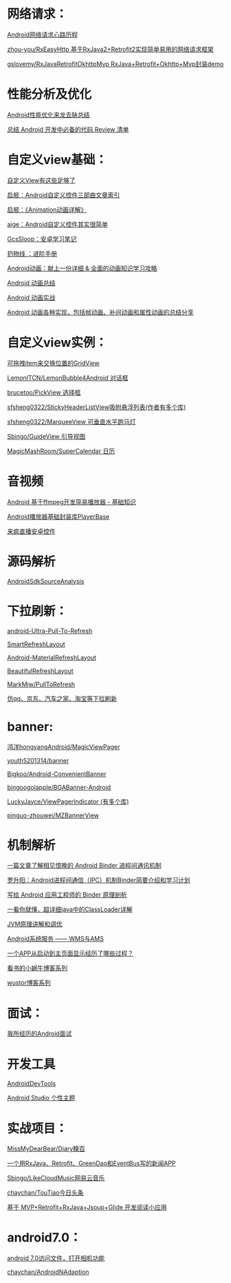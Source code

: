 


网络请求：
===

[Android网络请求心路历程
](https://juejin.im/entry/5b1f68a65188257d8c7d76fb?utm_source=gold_browser_extension)

[zhou-you/RxEasyHttp 基于RxJava2+Retrofit2实现简单易用的网络请求框架](https://github.com/zhou-you/RxEasyHttp)

[gslovemy/RxJavaRetrofitOkhttpMvp RxJava+Retrofit+Okhttp+Mvp封装demo](https://github.com/gslovemy/RxJavaRetrofitOkhttpMvp)






性能分析及优化
===

[Android性能优化来龙去脉总结
](https://juejin.im/post/5b194563e51d4506d25e20f5?utm_source=gold_browser_extension#heading-5)

[总结 Android 开发中必备的代码 Review 清单](https://mp.weixin.qq.com/s?__biz=MzIxNzU1Nzk3OQ==&mid=2247484753&idx=1&sn=9cf6a74b035dea802e0547b0dd31da07&chksm=97f6bbe5a08132f3cbce221c5fa65940415b3083841fc3cae9ea0fe9c344cc755eba6609ce99&mpshare=1&scene=23&srcid=06088jZxOl1gbtrTRmKHDfld#rd)

自定义view基础：
===
[自定义View有这些足够了](https://github.com/xinghongfei/awesome-view)

[启舰：Android自定义控件三部曲文章索引
](https://blog.csdn.net/harvic880925/article/details/50995268)

[启舰：《Animation动画详解》](https://blog.csdn.net/column/details/harvic2animation.html)

[aige：Android自定义控件其实很简单](https://blog.csdn.net/column/details/androidcustomview.html)

[GcsSloop：安卓学习笔记 ](http://www.gcssloop.com/customview/CustomViewIndex/)

[扔物线
：进阶手册](https://juejin.im/user/552f20a7e4b060d72a89d87f/posts)

[Android动画：献上一份详细 & 全面的动画知识学习攻略
](https://juejin.im/entry/5b173096e51d4506c95ebb1f?utm_source=gold_browser_extension)

[Android 动画总结](https://www.jianshu.com/p/420629118c10)

[Android 动画实战](https://www.jianshu.com/p/d2e06a2e65ad)

[Android 动画各种实现，包括帧动画、补间动画和属性动画的总结分享](https://github.com/REBOOTERS/AndroidAnimationExercise)



自定义view实例：
==
[可拖拽item来交换位置的GridView](https://github.com/yuqirong/DragGridView)

[LemonITCN/LemonBubble4Android 对话框](https://github.com/LemonITCN/LemonBubble4Android)

[brucetoo/PickView 选择框](https://github.com/brucetoo/PickView)

[sfsheng0322/StickyHeaderListView吸附悬浮列表(作者有多个库)](https://github.com/sfsheng0322/StickyHeaderListView)

[sfsheng0322/MarqueeView 可垂直水平跑马灯](https://github.com/sfsheng0322/MarqueeView)

[Sbingo/GuideView 引导视图](https://github.com/Sbingo/GuideView)

[MagicMashRoom/SuperCalendar 日历](https://github.com/MagicMashRoom/SuperCalendar)




音视频
===

[Android 基于ffmpeg开发简易播放器 - 基础知识](https://juejin.im/post/5b1dda38518825137d78b2a3?utm_source=gold_browser_extension)

[Android播放器基础封装库PlayerBase
](https://juejin.im/post/5b0d4e6bf265da090f7376d2?utm_source=gold_browser_extension)

[来疯直播安卓控件](https://github.com/LaiFeng-Android/SopCastComponent)


源码解析
===
[AndroidSdkSourceAnalysis](https://github.com/LittleFriendsGroup/AndroidSdkSourceAnalysis)


下拉刷新：
===

[android-Ultra-Pull-To-Refresh](https://github.com/liaohuqiu/android-Ultra-Pull-To-Refresh)

[SmartRefreshLayout](https://github.com/scwang90/SmartRefreshLayout)

[Android-MaterialRefreshLayout](https://github.com/android-cjj/Android-MaterialRefreshLayout)

[BeautifulRefreshLayout](https://github.com/android-cjj/BeautifulRefreshLayout)

[MarkMjw/PullToRefresh](https://github.com/MarkMjw/PullToRefresh)

[仿qq、京东、汽车之家、淘宝等下拉刷新](https://github.com/dalong982242260/PullRefresh)

banner:
===

[鸿洋hongyangAndroid/MagicViewPager](https://github.com/hongyangAndroid/MagicViewPager)

[youth5201314/banner](https://github.com/youth5201314/banner)

[Bigkoo/Android-ConvenientBanner](https://github.com/Bigkoo/Android-ConvenientBanner)

[bingoogolapple/BGABanner-Android](https://github.com/bingoogolapple/BGABanner-Android)

[LuckyJayce/ViewPagerIndicator (有多个库)](https://github.com/LuckyJayce/ViewPagerIndicator)

[pinguo-zhouwei/MZBannerView](https://github.com/pinguo-zhouwei/MZBannerView)





机制解析
===

[一篇文章了解相见恨晚的 Android Binder 进程间通讯机制
](https://blog.csdn.net/freekiteyu/article/details/70082302)

[罗升阳：Android进程间通信（IPC）机制Binder简要介绍和学习计划
](https://blog.csdn.net/luoshengyang/article/details/6618363)

[写给 Android 应用工程师的 Binder 原理剖析
](https://juejin.im/post/5acccf845188255c3201100f)

[一看你就懂，超详细java中的ClassLoader详解
](https://blog.csdn.net/briblue/article/details/54973413)

[JVM原理讲解和调优
](https://blog.csdn.net/hjxgood/article/details/53896229)

[Android系统服务 —— WMS与AMS
](https://www.jianshu.com/p/47eca41428d6)

[一个APP从启动到主页面显示经历了哪些过程？](https://www.jianshu.com/p/a72c5ccbd150)

[看书的小蜗牛博客系列](https://www.jianshu.com/u/3b1099674c2c)

[wustor博客系列](https://juejin.im/user/592e59d3a22b9d0057713278/posts)


面试：
===

[我所经历的Android面试](https://juejin.im/post/5ab7a9cd6fb9a028c812d24b)



开发工具
===

[AndroidDevTools](http://www.androiddevtools.cn/)

[Android Studio 个性主题](https://juejin.im/post/58ea37ae0ce46300586427b6)


实战项目：
===
[MissMyDearBear/Diary糗百](https://github.com/MissMyDearBear/Diary)

[一个用RxJava、Retrofit、GreenDao和EventBus写的新闻APP
](https://github.com/yuqirong/RxNews)

[Sbingo/LikeCloudMusic网易云音乐](https://github.com/Sbingo/LikeCloudMusic)

[chaychan/TouTiao今日头条](https://github.com/chaychan/TouTiao)

[基于 MVP+Retrofit+RxJava+Jsoup+Glide 开发阅读小应用](https://github.com/rockzhai/ReadDaily)



android7.0：
===

[android 7.0访问文件，打开相机功能
](https://github.com/honjane/fileProviderDemo)

[chaychan/AndroidNAdaption](https://github.com/chaychan/AndroidNAdaption)












